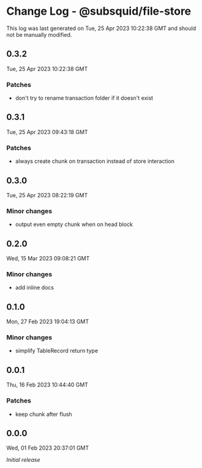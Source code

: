 # Change Log - @subsquid/file-store

This log was last generated on Tue, 25 Apr 2023 10:22:38 GMT and should not be manually modified.

## 0.3.2
Tue, 25 Apr 2023 10:22:38 GMT

### Patches

- don't try to rename transaction folder if it doesn't exist

## 0.3.1
Tue, 25 Apr 2023 09:43:18 GMT

### Patches

- always create chunk on transaction instead of store interaction

## 0.3.0
Tue, 25 Apr 2023 08:22:19 GMT

### Minor changes

- output even empty chunk when on head block

## 0.2.0
Wed, 15 Mar 2023 09:08:21 GMT

### Minor changes

- add inline docs

## 0.1.0
Mon, 27 Feb 2023 19:04:13 GMT

### Minor changes

- simplify TableRecord return type

## 0.0.1
Thu, 16 Feb 2023 10:44:40 GMT

### Patches

- keep chunk after flush

## 0.0.0
Wed, 01 Feb 2023 20:37:01 GMT

_Initial release_

